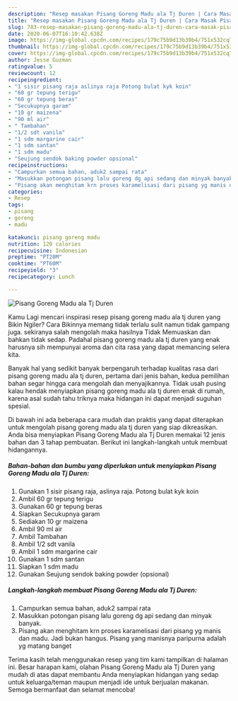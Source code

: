 ```yaml
---
description: "Resep masakan Pisang Goreng Madu ala Tj Duren | Cara Masak Pisang Goreng Madu ala Tj Duren Yang Enak dan Simpel"
title: "Resep masakan Pisang Goreng Madu ala Tj Duren | Cara Masak Pisang Goreng Madu ala Tj Duren Yang Enak dan Simpel"
slug: 783-resep-masakan-pisang-goreng-madu-ala-tj-duren-cara-masak-pisang-goreng-madu-ala-tj-duren-yang-enak-dan-simpel
date: 2020-06-07T16:10:42.638Z
image: https://img-global.cpcdn.com/recipes/179c75b9d13b39b4/751x532cq70/pisang-goreng-madu-ala-tj-duren-foto-resep-utama.jpg
thumbnail: https://img-global.cpcdn.com/recipes/179c75b9d13b39b4/751x532cq70/pisang-goreng-madu-ala-tj-duren-foto-resep-utama.jpg
cover: https://img-global.cpcdn.com/recipes/179c75b9d13b39b4/751x532cq70/pisang-goreng-madu-ala-tj-duren-foto-resep-utama.jpg
author: Jesse Guzman
ratingvalue: 5
reviewcount: 12
recipeingredient:
- "1 sisir pisang raja aslinya raja Potong bulat kyk koin"
- "60 gr tepung terigu"
- "60 gr tepung beras"
- "Secukupnya garam"
- "10 gr maizena"
- "90 ml air"
- " Tambahan"
- "1/2 sdt vanila"
- "1 sdm margarine cair"
- "1 sdm santan"
- "1 sdm madu"
- "Seujung sendok baking powder opsional"
recipeinstructions:
- "Campurkan semua bahan, aduk2 sampai rata"
- "Masukkan potongan pisang lalu goreng dg api sedang dan minyak banyak."
- "Pisang akan menghitam krn proses karamelisasi dari pisang yg manis dan madu. Jadi bukan hangus. Pisang yang manisnya paripurna adalah yg matang banget"
categories:
- Resep
tags:
- pisang
- goreng
- madu

katakunci: pisang goreng madu 
nutrition: 120 calories
recipecuisine: Indonesian
preptime: "PT20M"
cooktime: "PT60M"
recipeyield: "3"
recipecategory: Lunch

---
```



![Pisang Goreng Madu ala Tj Duren](https://img-global.cpcdn.com/recipes/179c75b9d13b39b4/751x532cq70/pisang-goreng-madu-ala-tj-duren-foto-resep-utama.jpg)

Kamu Lagi mencari inspirasi resep pisang goreng madu ala tj duren yang Bikin Ngiler? Cara Bikinnya memang tidak terlalu sulit namun tidak gampang juga. sekiranya salah mengolah maka hasilnya Tidak Memuaskan dan bahkan tidak sedap. Padahal pisang goreng madu ala tj duren yang enak harusnya sih mempunyai aroma dan cita rasa yang dapat memancing selera kita.



Banyak hal yang sedikit banyak berpengaruh terhadap kualitas rasa dari pisang goreng madu ala tj duren, pertama dari jenis bahan, kedua pemilihan bahan segar hingga cara mengolah dan menyajikannya. Tidak usah pusing kalau hendak menyiapkan pisang goreng madu ala tj duren enak di rumah, karena asal sudah tahu triknya maka hidangan ini dapat menjadi suguhan spesial.


Di bawah ini ada beberapa cara mudah dan praktis yang dapat diterapkan untuk mengolah pisang goreng madu ala tj duren yang siap dikreasikan. Anda bisa menyiapkan Pisang Goreng Madu ala Tj Duren memakai 12 jenis bahan dan 3 tahap pembuatan. Berikut ini langkah-langkah untuk membuat hidangannya.

<!--inarticleads1-->

##### Bahan-bahan dan bumbu yang diperlukan untuk menyiapkan Pisang Goreng Madu ala Tj Duren:

1. Gunakan 1 sisir pisang raja, aslinya raja. Potong bulat kyk koin
1. Ambil 60 gr tepung terigu
1. Gunakan 60 gr tepung beras
1. Siapkan Secukupnya garam
1. Sediakan 10 gr maizena
1. Ambil 90 ml air
1. Ambil  Tambahan
1. Ambil 1/2 sdt vanila
1. Ambil 1 sdm margarine cair
1. Gunakan 1 sdm santan
1. Siapkan 1 sdm madu
1. Gunakan Seujung sendok baking powder (opsional)




<!--inarticleads2-->

##### Langkah-langkah membuat Pisang Goreng Madu ala Tj Duren:

1. Campurkan semua bahan, aduk2 sampai rata
1. Masukkan potongan pisang lalu goreng dg api sedang dan minyak banyak.
1. Pisang akan menghitam krn proses karamelisasi dari pisang yg manis dan madu. Jadi bukan hangus. Pisang yang manisnya paripurna adalah yg matang banget




Terima kasih telah menggunakan resep yang tim kami tampilkan di halaman ini. Besar harapan kami, olahan Pisang Goreng Madu ala Tj Duren yang mudah di atas dapat membantu Anda menyiapkan hidangan yang sedap untuk keluarga/teman maupun menjadi ide untuk berjualan makanan. Semoga bermanfaat dan selamat mencoba!
